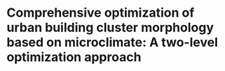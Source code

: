 # Comprehensive optimization of urban building cluster morphology based on microclimate: A two-level optimization approach

